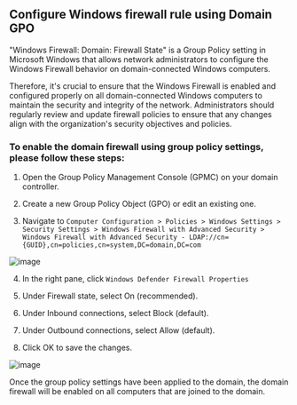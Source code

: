 ## Configure Windows firewall rule using Domain GPO

"Windows Firewall: Domain: Firewall State" is a Group Policy setting in Microsoft Windows that allows network administrators to configure the Windows Firewall behavior on domain-connected Windows computers.

Therefore, it's crucial to ensure that the Windows Firewall is enabled and configured properly on all domain-connected Windows computers to maintain the security and integrity of the network. Administrators should regularly review and update firewall policies to ensure that any changes align with the organization's security objectives and policies.

### To enable the domain firewall using group policy settings, please follow these steps:

1. Open the Group Policy Management Console (GPMC) on your domain controller.

2. Create a new Group Policy Object (GPO) or edit an existing one.

3. Navigate to `Computer Configuration > Policies > Windows Settings > Security Settings > Windows Firewall with Advanced Security > Windows Firewall with Advanced Security - LDAP://cn={GUID},cn=policies,cn=system,DC=domain,DC=com`

![image](https://user-images.githubusercontent.com/96930989/230535552-d00d800a-648d-4d07-b9a7-3de99a47c5d6.png)

4. In the right pane, click `Windows Defender Firewall Properties`

5. Under Firewall state, select On (recommended).

6. Under Inbound connections, select Block (default).

7. Under Outbound connections, select Allow (default).

8. Click OK to save the changes.

![image](https://user-images.githubusercontent.com/96930989/230535642-6004fbfd-9dcc-424f-91cf-0d1383034a6a.png)

Once the group policy settings have been applied to the domain, the domain firewall will be enabled on all computers that are joined to the domain.

